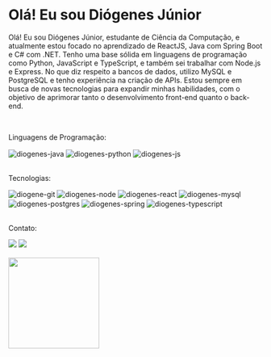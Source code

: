 <h1>Olá! Eu sou Diógenes Júnior</h1>

<p>
Olá! Eu sou Diógenes Júnior, estudante de Ciência da Computação, e atualmente estou focado no aprendizado de ReactJS, Java com Spring Boot e C# com .NET. Tenho uma base sólida em linguagens de programação como Python, JavaScript e TypeScript, e também sei trabalhar com Node.js e Express. No que diz respeito a bancos de dados, utilizo MySQL e PostgreSQL e tenho experiência na criação de APIs. Estou sempre em busca de novas tecnologias para expandir minhas habilidades, com o objetivo de aprimorar tanto o desenvolvimento front-end quanto o back-end.
</p>
<br>
<p>Linguagens de Programação:</p>
<div style="display: inline_block">
  <img align="center" alt="diogenes-java" src="https://img.shields.io/badge/Java-ED8B00?style=for-the-badge&logo=openjdk&logoColor=white">
  <img align="center" alt="diogenes-python" src="https://img.shields.io/badge/Python-3776AB?style=for-the-badge&logo=python&logoColor=white">
  <img align="center" alt="diogenes-js" src="https://img.shields.io/badge/JavaScript-F7DF1E?style=for-the-badge&logo=javascript&logoColor=black">
</div>
<br>
<p>Tecnologias:</p>
<div>
  <img align="center" alt="diogene-git" src="https://img.shields.io/badge/GIT-E44C30?style=for-the-badge&logo=git&logoColor=white">
  <img align="center" alt="diogenes-node" src="https://img.shields.io/badge/Node.js-43853D?style=for-the-badge&logo=node.js&logoColor=white">
  <img align="center" alt="diogenes-react" src="https://img.shields.io/badge/React-20232A?style=for-the-badge&logo=react&logoColor=61DAFB">
  <img align="center" alt="diogenes-mysql" src="https://img.shields.io/badge/MySQL-00000F?style=for-the-badge&logo=mysql&logoColor=white">
  <img align="center" alt="diogenes-postgres" src="https://img.shields.io/badge/PostgreSQL-316192?style=for-the-badge&logo=postgresql&logoColor=white">
  <img align="center" alt="diogenes-spring" src="https://img.shields.io/badge/Spring-6DB33F?style=for-the-badge&logo=spring&logoColor=white">
  <img align="center" alt="diogenes-typescript" src="https://shields.io/badge/TypeScript-3178C6?logo=TypeScript&logoColor=FFF&style=flat-square">
</div>
<br>
<p>Contato:</p>
<div style="display: inline_block">
  <a href="https://www.instagram.com/diogenes.medeiros.y/" target="_blank"><img src="https://img.shields.io/badge/Instagram-E4405F?style=for-the-badge&logo=instagram&logoColor=white"></a>
  <a href="https://www.linkedin.com/in/diogenesmedeirosy/" target="_blank"><img src="https://img.shields.io/badge/LinkedIn-0077B5?style=for-the-badge&logo=linkedin&logoColor=white"></a>
</div>

<br>

<div style="display: inline_block"> 
  <img height="180em" src="https://github-readme-stats.vercel.app/api?username=diogenesmedeiros&show_icons=true&theme=dark"/> 
</div>
